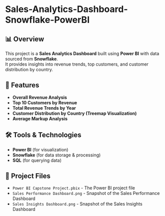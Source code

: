 # Sales-Analytics-Dashboard-Snowflake-PowerBI

## 📊 Overview  
This project is a **Sales Analytics Dashboard** built using **Power BI** with data sourced from **Snowflake**.  
It provides insights into revenue trends, top customers, and customer distribution by country.

## 🔗 Features  
- **Overall Revenue Analysis**  
- **Top 10 Customers by Revenue**  
- **Total Revenue Trends by Year**  
- **Customer Distribution by Country (Treemap Visualization)**  
- **Average Markup Analysis**

## 🛠️ Tools & Technologies  
- **Power BI** (for visualization)  
- **Snowflake** (for data storage & processing)  
- **SQL** (for querying data)  

## 📂 Project Files  
- `Power BI Capstone Project.pbix` - The Power BI project file  
- `Sales Performance Dashboard.png` - Snapshot of the Sales Performance Dashboard
-  `Sales Insights Dashboard.png` - Snapshot of the Sales Insights Dashboard
